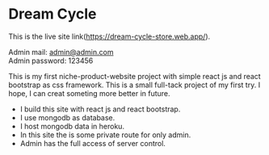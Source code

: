 # Dream Cycle

This is the live site link(https://dream-cycle-store.web.app/).

Admin mail: admin@admin.com </br>
Admin password: 123456 

This is my first niche-product-website project with simple react js and react bootstrap as css framework. This is a small full-tack project of my first try. I hope, I can creat someting more better in future.

<ul>
  <li>I build this site with react js and react bootstrap.</li>
  <li>I use mongodb as database.</li>
  <li>I host mongodb data in heroku.</li>
  <li>In this site the is some private route for only admin.</li>
  <li>Admin has the full access of server control.</li>
</ul>
